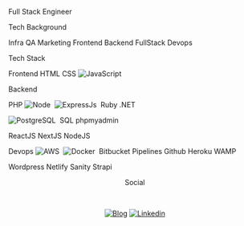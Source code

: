 Full Stack Engineer

Tech Background

Infra
QA
Marketing
Frontend
Backend
FullStack
Devops


Tech Stack

Frontend
HTML
CSS
![JavaScript](https://img.shields.io/badge/-JavaScript-FEAE32?style=flat&logoColor=fff&logo=javascript)&nbsp;

Backend

PHP
![Node](https://img.shields.io/badge/-Node.js-5B9856?style=flat&logoColor=fff&logo=node.js)&nbsp;
![ExpressJs](https://img.shields.io/badge/Express.js-404D59?style=flat&logo=express&logoColor=white)&nbsp;
Ruby
.NET

![PostgreSQL](https://img.shields.io/badge/-PostgreSQL-336791?style=flat&logoColor=fff&logo=postgresql)&nbsp;
SQL
phpmyadmin

ReactJS
NextJS
NodeJS

Devops
![AWS](https://img.shields.io/badge/AWS%20-%23FF9900.svg?&style=flat&logo=amazon-aws&logoColor=232F3E)&nbsp; 
![Docker](https://img.shields.io/badge/-Docker-099cec?style=flat&logoColor=fff&logo=docker)&nbsp;
Bitbucket Pipelines
Github
Heroku
WAMP

Wordpress
Netlify
Sanity
Strapi


<div>
   <p align="center">Social</p><br>
   <p align="center">
       <a href="https://taiguaras.xyz"><img alt="Blog" src="https://img.shields.io/badge/-DEV.to-000?style=for-the-badge&logo=dev.to&logoColor=white"></a>
      <a href="https://www.linkedin.com/in/taiguaras"><img alt="Linkedin" src="https://img.shields.io/badge/-LinkedIn-blue?style=for-the-badge&logo=Linkedin&logoColor=white"></a>
   </p>
</div>


